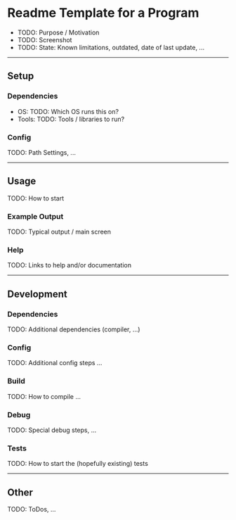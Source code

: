 # Readme Template for a Program

* TODO: Purpose / Motivation
* TODO: Screenshot
* TODO: State: Known limitations, outdated, date of last update, ...

---

## Setup

### Dependencies

* OS: TODO: Which OS runs this on?
* Tools: TODO: Tools / libraries to run?

### Config

TODO: Path Settings, ...

---

## Usage

TODO: How to start

### Example Output

TODO: Typical output / main screen

### Help

TODO: Links to help and/or documentation

---

## Development

### Dependencies

TODO: Additional dependencies (compiler, ...)

### Config

TODO: Additional config steps ...

### Build

TODO: How to compile ...

### Debug

TODO: Special debug steps, ...

### Tests

TODO: How to start the (hopefully existing) tests

---

## Other

TODO: ToDos, ...
